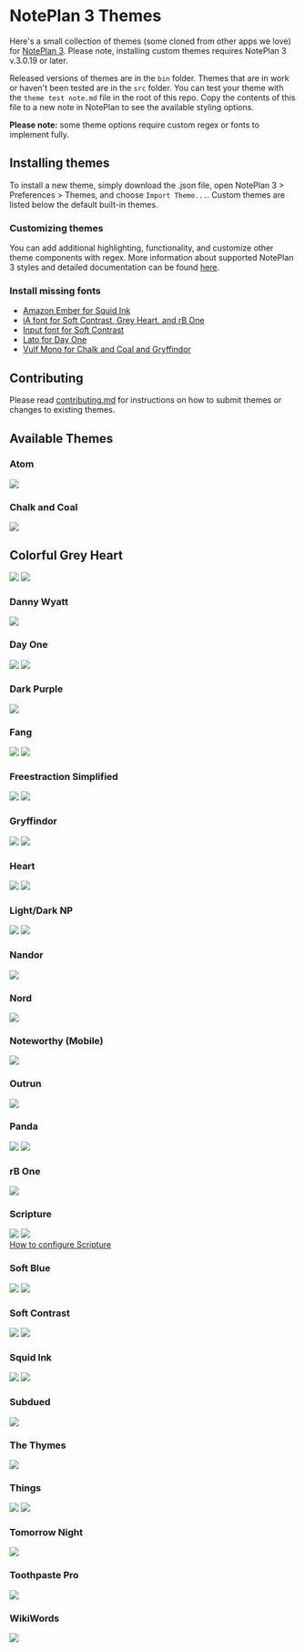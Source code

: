 # NotePlan 3 Themes

Here's a small collection of themes (some cloned from other apps we love) for [NotePlan 3](https://noteplan.co). Please note, installing custom themes requires NotePlan 3 v.3.0.19 or later. 

Released versions of themes are in the `bin` folder. Themes that are in work or haven't been tested are in the `src` folder. You can test your theme with the `theme test note.md` file in the root of this repo. Copy the contents of this file to a new note in NotePlan to see the available styling options.

**Please note:** some theme options require custom regex or fonts to implement fully. 

## Installing themes

To install a new theme, simply download the .json file, open NotePlan 3 > Preferences > Themes, and choose `Import Theme...`. Custom themes are listed below the default built-in themes. 

### Customizing themes
You can add additional highlighting, functionality, and customize other theme components with regex. More information about supported NotePlan 3 styles and detailed documentation can be found [here](http://noteplan.co/createcustomthemes).

### Install missing fonts
- [Amazon Ember for Squid Ink](https://developer.amazon.com/en-US/alexa/branding/echo-guidelines/identity-guidelines/typography)
- [iA font for Soft Contrast, Grey Heart, and rB One](https://github.com/iaolo/iA-Fonts)
- [Input font for Soft Contrast](https://input.djr.com/download/)
- [Lato for Day One](https://www.1001fonts.com/lato-font.html)
- [Vulf Mono for Chalk and Coal and Gryffindor](https://ohnotype.co/fonts/vulf)

## Contributing

Please read [contributing.md](contributing.md) for instructions on how to submit themes or changes to existing themes. 

## Available Themes
### Atom
![](img/atom.png)
### Chalk and Coal
![](img/chalkandcoal.png)
## Colorful Grey Heart
![](img/colorfulgreyheart.png)
![](img/colorfulgreydarkheart.png)
### Danny Wyatt
![](img/danny_wyatt.png)
### Day One
![](img/dayone.png)
![](img/dayonedark.png)
### Dark Purple
![](img/darkpurple.png)
### Fang
![](img/fangbleach.png)
![](img/fangpaste.png)
### Freestraction Simplified
![](img/freestraction.png)
![](img/freestractiondark.png)
### Gryffindor
![](img/gryffindormacos.png)
![](img/gryffindorios.png)
### Heart
![](img/blueheart.png)
![](img/purpleheart.png)
### Light/Dark NP
![](img/lightnp.png)
![](img/darknp.png)
### Nandor
![](img/nandor.png)
### Nord
![](img/nord.png)
### Noteworthy (Mobile)
![](img/noteworthy.png)
### Outrun
![](img/outrun.png)
### Panda
![](img/panda.png)
![](img/pandadark.png)
### rB One
![](img/rbone.png)
### Scripture
![](img/scripture.png)
![](img/scripturedark.png)  
[How to configure Scripture](https://github.com/robgrace/NPTheme-Scripture#basic-use)  
### Soft Blue
![](img/softblue.png)
![](img/darkblue.png)
### Soft Contrast
![](img/softcontrastlight.png)
![](img/softcontrastdark.png)
### Squid Ink
![](img/squidinklight.png)
![](img/squidink.png)
### Subdued
![](img/subdued.png)
### The Thymes
![](img/thethymes.png)
### Things
![](img/things.png)
![](img/thingsdark.png)
### Tomorrow Night
![](img/tomorrownight.png)
### Toothpaste Pro
![](img/toothpastepro.png)
### WikiWords
![](img/wikiwords.png)

